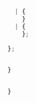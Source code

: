 






```ts
  | {
    }
  | {
    };

};
```












```ts

}
```


```ts

}
```


```ts
```




